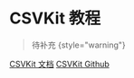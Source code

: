 # CSVKit 教程

<show-structure depth="2"/>

> 待补充
{style="warning"}


<seealso>
<category ref="ref_docs">
    <a href="https://csvkit.readthedocs.io/en/latest">CSVKit 文档</a>
</category>
<category ref="ref_github">
    <a href="https://github.com/wireservice/csvkit">CSVKit Github</a>
</category>
<category ref="ref_issues"></category>
<category ref="ref_hf"></category>
<category ref="ref_ms"></category>
</seealso>